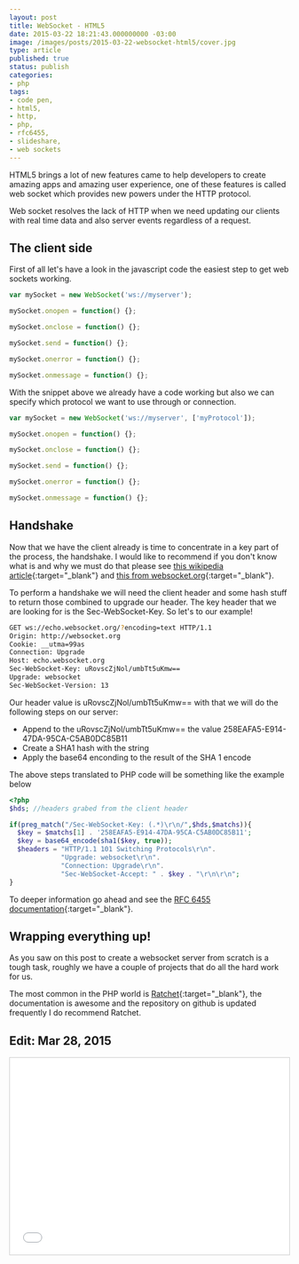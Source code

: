 ```yaml
---
layout: post
title: WebSocket - HTML5
date: 2015-03-22 18:21:43.000000000 -03:00
image: /images/posts/2015-03-22-websocket-html5/cover.jpg
type: article
published: true
status: publish
categories:
- php
tags:
- code pen,
- html5,
- http,
- php,
- rfc6455,
- slideshare,
- web sockets
---
```


HTML5 brings a lot of new features came to help developers to create
amazing apps and amazing user experience, one of these features is called web
socket which provides new powers under the HTTP protocol.

Web socket resolves the lack of HTTP when we need updating our clients with real
time data and also server events regardless of a request.

## The client side

First of all let's have a look in the javascript code the easiest step
to get web sockets working.

```javascript
var mySocket = new WebSocket('ws://myserver');

mySocket.onopen = function() {};

mySocket.onclose = function() {};

mySocket.send = function() {};

mySocket.onerror = function() {};

mySocket.onmessage = function() {};
```

With the snippet above we already have a code working but also we can specify
which protocol we want to use through or connection.

```javascript
var mySocket = new WebSocket('ws://myserver', ['myProtocol']);

mySocket.onopen = function() {};

mySocket.onclose = function() {};

mySocket.send = function() {};

mySocket.onerror = function() {};

mySocket.onmessage = function() {};
```

## Handshake
Now that we have the client already is time to concentrate in a key part of the
process, the handshake. I would like to recommend if you don't know
what is and why we must do that please see
[this wikipedia article](http://en.wikipedia.org/wiki/WebSocket#WebSocket_protocol_handshake){:target="_blank"}
and [this from websocket.org](https://www.websocket.org/aboutwebsocket.html){:target="_blank"}.

To perform a handshake we will need the client header and some hash stuff to
return those combined to upgrade our header. The key header that we are looking
for is the Sec-WebSocket-Key. So let's to our example!

```bash
GET ws://echo.websocket.org/?encoding=text HTTP/1.1
Origin: http://websocket.org
Cookie: __utma=99as
Connection: Upgrade
Host: echo.websocket.org
Sec-WebSocket-Key: uRovscZjNol/umbTt5uKmw==
Upgrade: websocket
Sec-WebSocket-Version: 13
```

Our header value is uRovscZjNol/umbTt5uKmw== with that we will do the following
steps on our server:

- Append to the uRovscZjNol/umbTt5uKmw== the value 258EAFA5-E914-47DA-95CA-C5AB0DC85B11
- Create a SHA1 hash with the string
- Apply the base64 enconding to the result of the SHA 1 encode

The above steps translated to PHP code will be something like the example below

```php
<?php
$hds; //headers grabed from the client header

if(preg_match("/Sec-WebSocket-Key: (.*)\r\n/",$hds,$matchs)){ 
  $key = $matchs[1] . '258EAFA5-E914-47DA-95CA-C5AB0DC85B11'; 
  $key = base64_encode(sha1($key, true)); 
  $headers = "HTTP/1.1 101 Switching Protocols\r\n". 
             "Upgrade: websocket\r\n". 
             "Connection: Upgrade\r\n". 
             "Sec-WebSocket-Accept: " . $key . "\r\n\r\n";
}
```

To deeper information go ahead and see the
[RFC 6455 documentation](https://tools.ietf.org/html/rfc6455){:target="_blank"}.

## Wrapping everything up!

As you saw on this post to create a websocket server from scratch is a tough
task, roughly we have a couple of projects that do all the hard work for us.

The most common in the PHP world is
[Ratchet](https://github.com/ratchetphp/Ratchet){:target="_blank"},
the documentation is awesome and the repository on github is updated frequently
I do recommend Ratchet.

## Edit: Mar 28, 2015

<iframe width="100%" height="355" style="border: 1px solid #CCC; border-width: 1px; margin-bottom: 5px; max-width: 100%;" src="//www.slideshare.net/slideshow/embed_code/46061464" frameborder="0" marginwidth="0" marginheight="0" scrolling="no" allowfullscreen="allowfullscreen"> </iframe>